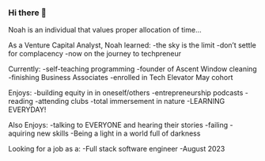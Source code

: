 ### Hi there 👋
Noah is an individual that values proper allocation of time…


As a Venture Capital Analyst, Noah learned:
-the sky is the limit
-don’t settle for complacency 
-now on the journey to techpreneur

Currently:
-self-teaching programming
-founder of Ascent Window cleaning
-finishing Business Associates
-enrolled in Tech Elevator May cohort 

Enjoys:
-building equity in in oneself/others
-entrepreneurship podcasts
-reading
-attending clubs
-total immersement in nature 
-LEARNING EVERYDAY!

Also Enjoys:
-talking to EVERYONE and hearing their stories 
-failing 
-aquiring new skills
-Being a light in a world full of darkness

Looking for a job as a:
-Full stack software engineer 
-August 2023 
